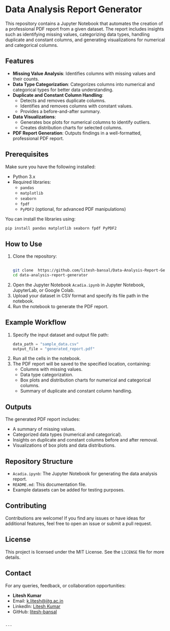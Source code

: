
# Data Analysis Report Generator

This repository contains a Jupyter Notebook that automates the creation of a professional PDF report from a given dataset. The report includes insights such as identifying missing values, categorizing data types, handling duplicate and constant columns, and generating visualizations for numerical and categorical columns.

## Features
- **Missing Value Analysis**: Identifies columns with missing values and their counts.
- **Data Type Categorization**: Categorizes columns into numerical and categorical types for better data understanding.
- **Duplicate and Constant Column Handling**:
  - Detects and removes duplicate columns.
  - Identifies and removes columns with constant values.
  - Provides a before-and-after summary.
- **Data Visualizations**:
  - Generates box plots for numerical columns to identify outliers.
  - Creates distribution charts for selected columns.
- **PDF Report Generation**: Outputs findings in a well-formatted, professional PDF report.

## Prerequisites
Make sure you have the following installed:
- Python 3.x
- Required libraries:
  - `pandas`
  - `matplotlib`
  - `seaborn`
  - `fpdf`
  - `PyPDF2` (optional, for advanced PDF manipulations)

You can install the libraries using:
```bash
pip install pandas matplotlib seaborn fpdf PyPDF2
```

## How to Use
1. Clone the repository:
   ```bash
  
   git clone  https://github.com/litesh-bansal/Data-Analysis-Report-Generator.git
   cd data-analysis-report-generator
   ```
2. Open the Jupyter Notebook `Acadia.ipynb` in Jupyter Notebook, JupyterLab, or Google Colab.
3. Upload your dataset in CSV format and specify its file path in the notebook.
4. Run the notebook to generate the PDF report.

## Example Workflow
1. Specify the input dataset and output file path:
   ```python
   data_path = "sample_data.csv"
   output_file = "generated_report.pdf"
   ```
2. Run all the cells in the notebook.
3. The PDF report will be saved to the specified location, containing:
   - Columns with missing values.
   - Data type categorization.
   - Box plots and distribution charts for numerical and categorical columns.
   - Summary of duplicate and constant column handling.

## Outputs
The generated PDF report includes:
- A summary of missing values.
- Categorized data types (numerical and categorical).
- Insights on duplicate and constant columns before and after removal.
- Visualizations of box plots and data distributions.

## Repository Structure
- `Acadia.ipynb`: The Jupyter Notebook for generating the data analysis report.
- `README.md`: This documentation file.
- Example datasets can be added for testing purposes.

## Contributing
Contributions are welcome! If you find any issues or have ideas for additional features, feel free to open an issue or submit a pull request.

## License
This project is licensed under the MIT License. See the `LICENSE` file for more details.

## Contact
For any queries, feedback, or collaboration opportunities:
- **Litesh Kumar**
- Email: [k.litesh@iitg.ac.in](mailto:k.litesh@iitg.ac.in)
- LinkedIn: [Litesh Kumar](https://www.linkedin.com/in/litesh-kumar/)
- GitHub: [litesh-bansal](https://github.com/litesh-bansal)
```

---


